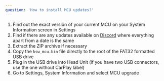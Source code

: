 ```yaml
---
question: 'How to install MCU updates?'
---
```

1. Find out the exact version of your current MCU on your System Information screen in Settings
2. Find if there are any updates available on [Discord](https://discord.com/channels/702437587679313920/721937254439845921/735870449577361512) where everything apart from a date is the same
3. Extract the ZIP archive if necessary
3. Copy the `ksw_mcu.bin` file directly to the root of the FAT32 formatted USB drive
4. Plug in the USB drive into Head Unit (if you have two USB connectors, use the one without CarPlay label)
5. Go to Settings, System Information and select MCU upgrade